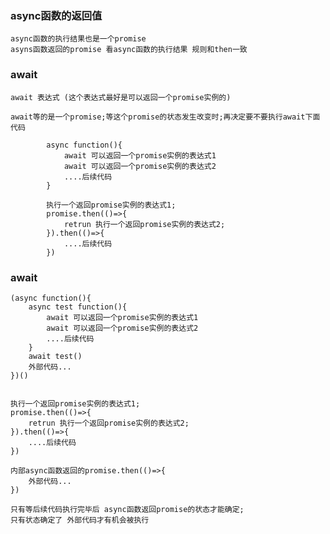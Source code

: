 ### async函数的返回值
    async函数的执行结果也是一个promise
    asyns函数返回的promise 看async函数的执行结果 规则和then一致

### await
    await 表达式 (这个表达式最好是可以返回一个promise实例的)

    await等的是一个promise;等这个promise的状态发生改变时;再决定要不要执行await下面代码

            async function(){
                await 可以返回一个promise实例的表达式1
                await 可以返回一个promise实例的表达式2
                ....后续代码
            }

            执行一个返回promise实例的表达式1;
            promise.then(()=>{
                retrun 执行一个返回promise实例的表达式2;
            }).then(()=>{
                ....后续代码
            })


### await

    (async function(){
        async test function(){
            await 可以返回一个promise实例的表达式1
            await 可以返回一个promise实例的表达式2
            ....后续代码
        }
        await test()
        外部代码...
    })()


    执行一个返回promise实例的表达式1;
    promise.then(()=>{
        retrun 执行一个返回promise实例的表达式2;
    }).then(()=>{
        ....后续代码
    })

    内部async函数返回的promise.then(()=>{
        外部代码...
    })

    只有等后续代码执行完毕后 async函数返回promise的状态才能确定;
    只有状态确定了 外部代码才有机会被执行